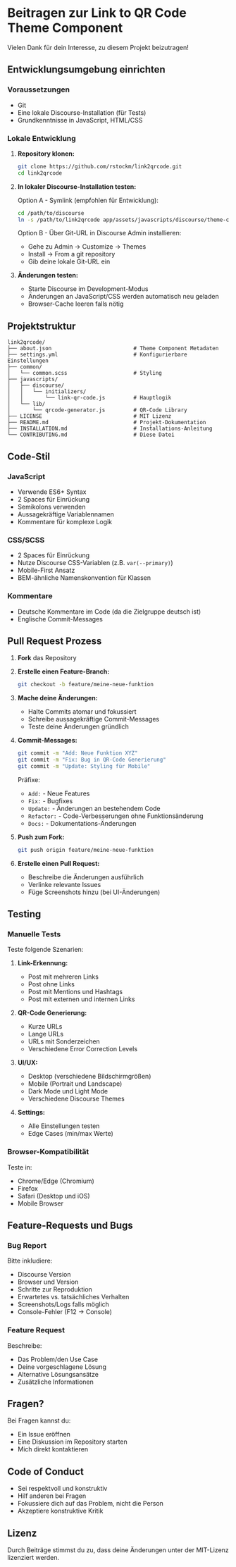 # Beitragen zur Link to QR Code Theme Component

Vielen Dank für dein Interesse, zu diesem Projekt beizutragen!

## Entwicklungsumgebung einrichten

### Voraussetzungen

- Git
- Eine lokale Discourse-Installation (für Tests)
- Grundkenntnisse in JavaScript, HTML/CSS

### Lokale Entwicklung

1. **Repository klonen:**
   ```bash
   git clone https://github.com/rstockm/link2qrcode.git
   cd link2qrcode
   ```

2. **In lokaler Discourse-Installation testen:**
   
   Option A - Symlink (empfohlen für Entwicklung):
   ```bash
   cd /path/to/discourse
   ln -s /path/to/link2qrcode app/assets/javascripts/discourse/theme-components/link-qr-code
   ```

   Option B - Über Git-URL in Discourse Admin installieren:
   - Gehe zu Admin → Customize → Themes
   - Install → From a git repository
   - Gib deine lokale Git-URL ein

3. **Änderungen testen:**
   - Starte Discourse im Development-Modus
   - Änderungen an JavaScript/CSS werden automatisch neu geladen
   - Browser-Cache leeren falls nötig

## Projektstruktur

```
link2qrcode/
├── about.json                          # Theme Component Metadaten
├── settings.yml                        # Konfigurierbare Einstellungen
├── common/
│   └── common.scss                     # Styling
├── javascripts/
│   ├── discourse/
│   │   └── initializers/
│   │       └── link-qr-code.js         # Hauptlogik
│   └── lib/
│       └── qrcode-generator.js         # QR-Code Library
├── LICENSE                             # MIT Lizenz
├── README.md                           # Projekt-Dokumentation
├── INSTALLATION.md                     # Installations-Anleitung
└── CONTRIBUTING.md                     # Diese Datei
```

## Code-Stil

### JavaScript

- Verwende ES6+ Syntax
- 2 Spaces für Einrückung
- Semikolons verwenden
- Aussagekräftige Variablennamen
- Kommentare für komplexe Logik

### CSS/SCSS

- 2 Spaces für Einrückung
- Nutze Discourse CSS-Variablen (z.B. `var(--primary)`)
- Mobile-First Ansatz
- BEM-ähnliche Namenskonvention für Klassen

### Kommentare

- Deutsche Kommentare im Code (da die Zielgruppe deutsch ist)
- Englische Commit-Messages

## Pull Request Prozess

1. **Fork** das Repository

2. **Erstelle einen Feature-Branch:**
   ```bash
   git checkout -b feature/meine-neue-funktion
   ```

3. **Mache deine Änderungen:**
   - Halte Commits atomar und fokussiert
   - Schreibe aussagekräftige Commit-Messages
   - Teste deine Änderungen gründlich

4. **Commit-Messages:**
   ```bash
   git commit -m "Add: Neue Funktion XYZ"
   git commit -m "Fix: Bug in QR-Code Generierung"
   git commit -m "Update: Styling für Mobile"
   ```

   Präfixe:
   - `Add:` - Neue Features
   - `Fix:` - Bugfixes
   - `Update:` - Änderungen an bestehendem Code
   - `Refactor:` - Code-Verbesserungen ohne Funktionsänderung
   - `Docs:` - Dokumentations-Änderungen

5. **Push zum Fork:**
   ```bash
   git push origin feature/meine-neue-funktion
   ```

6. **Erstelle einen Pull Request:**
   - Beschreibe die Änderungen ausführlich
   - Verlinke relevante Issues
   - Füge Screenshots hinzu (bei UI-Änderungen)

## Testing

### Manuelle Tests

Teste folgende Szenarien:

1. **Link-Erkennung:**
   - Post mit mehreren Links
   - Post ohne Links
   - Post mit Mentions und Hashtags
   - Post mit externen und internen Links

2. **QR-Code Generierung:**
   - Kurze URLs
   - Lange URLs
   - URLs mit Sonderzeichen
   - Verschiedene Error Correction Levels

3. **UI/UX:**
   - Desktop (verschiedene Bildschirmgrößen)
   - Mobile (Portrait und Landscape)
   - Dark Mode und Light Mode
   - Verschiedene Discourse Themes

4. **Settings:**
   - Alle Einstellungen testen
   - Edge Cases (min/max Werte)

### Browser-Kompatibilität

Teste in:
- Chrome/Edge (Chromium)
- Firefox
- Safari (Desktop und iOS)
- Mobile Browser

## Feature-Requests und Bugs

### Bug Report

Bitte inkludiere:
- Discourse Version
- Browser und Version
- Schritte zur Reproduktion
- Erwartetes vs. tatsächliches Verhalten
- Screenshots/Logs falls möglich
- Console-Fehler (F12 → Console)

### Feature Request

Beschreibe:
- Das Problem/den Use Case
- Deine vorgeschlagene Lösung
- Alternative Lösungsansätze
- Zusätzliche Informationen

## Fragen?

Bei Fragen kannst du:
- Ein Issue eröffnen
- Eine Diskussion im Repository starten
- Mich direkt kontaktieren

## Code of Conduct

- Sei respektvoll und konstruktiv
- Hilf anderen bei Fragen
- Fokussiere dich auf das Problem, nicht die Person
- Akzeptiere konstruktive Kritik

## Lizenz

Durch Beiträge stimmst du zu, dass deine Änderungen unter der MIT-Lizenz lizenziert werden.

